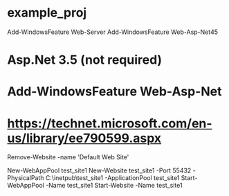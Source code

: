 # example_proj

Add-WindowsFeature Web-Server
Add-WindowsFeature Web-Asp-Net45

# Asp.Net 3.5 (not required)
# Add-WindowsFeature Web-Asp-Net


# https://technet.microsoft.com/en-us/library/ee790599.aspx
Remove-Website -name 'Default Web Site'

New-WebAppPool test_site1
New-Website test_site1 -Port 55432 -PhysicalPath C:\inetpub\test_site1 -ApplicationPool test_site1
Start-WebAppPool -Name test_site1
Start-Website -Name test_site1
